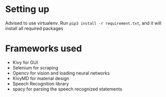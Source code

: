 # Setting up
Advised to use virtualenv.
Run `pip3 install -r requirement.txt`, and it will install all required packages


# Frameworks used
-  Kivy for GUI
-  Selenium for scraping
-  Opencv for vision and loading neural networks
-  KivyMD for material design
-  Speech Recognition library
-  spacy for parsing the speech recognized statements
  
